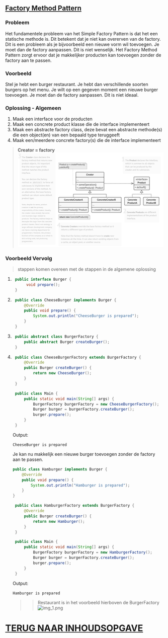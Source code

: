 ## [Factory Method Pattern](https://www.youtube.com/watch?v=EcFVTgRHJLM&list=PLrhzvIcii6GNjpARdnO4ueTUAVR9eMBpc&index=4)

### Probleem

Het fundamentele probleem van het Simple Factory Pattern is dat het een statische methode is. Dit betekent dat je niet
kan overerven van de factory. Dit is een probleem als je bijvoorbeeld een nieuwe vorm wil toevoegen. Je moet dan de
factory aanpassen. Dit is niet wenselijk.
Het Factory Method Pattern zorgt ervoor dat je makkelijker producten kan toevoegen zonder de factory aan te passen.

### Voorbeeld

Stel je hebt een burger restaurant. Je hebt dan verschillende soorten burgers op het menu.
Je wilt op een gegeven moment een nieuwe burger toevoegen. Je moet dan de factory aanpassen. Dit is niet ideaal.

### Oplossing - Algemeen

1. Maak een interface voor de producten
2. Maak een concrete product klasse die de interface implementeert
3. Maak een abstracte factory class, deze bevat een abstracte methode(s) die een object(en) van een bepaald type
   teruggeeft
4. Maak een/meerdere concrete factory(s) die de interface implementeert

> **Creator = factory**
![img.png](img.png)

### Voorbeeld Vervolg

> stappen komen overeen met de stappen in de algemene oplossing

1. ```java
    public interface Burger {
         void prepare();
    }
    ```
2. ```java
    public class CheeseBurger implements Burger {
        @Override
        public void prepare() {
            System.out.println("CheeseBurger is prepared");
        }
    }
    ```
3. ```java
    public abstract class BurgerFactory {
        public abstract Burger createBurger();
    }
    ```
4. ```java
    public class CheeseBurgerFactory extends BurgerFactory {
        @Override
        public Burger createBurger() {
            return new CheeseBurger();
        }
    }
    ```

   ```java
    public class Main {
        public static void main(String[] args) {
            BurgerFactory burgerFactory = new CheeseBurgerFactory();
            Burger burger = burgerFactory.createBurger();
            burger.prepare();
        }
    }
    ```
   Output:
    ```
    CheeseBurger is prepared
    ```
   Je kan nu makkelijk een nieuwe burger toevoegen zonder de factory aan te passen.
    ```java
    public class Hamburger implements Burger {
        @Override
        public void prepare() {
            System.out.println("Hamburger is prepared");
        }
    }
    ```
   ```java
    public class HamburgerFactory extends BurgerFactory {
        @Override
        public Burger createBurger() {
            return new Hamburger();
        }
    }
    ```
   ```java
    public class Main {
        public static void main(String[] args) {
            BurgerFactory burgerFactory = new HamburgerFactory();
            Burger burger = burgerFactory.createBurger();
            burger.prepare();
        }
    }
    ```
   Output:
    ```
    Hamburger is prepared
    ```
   > > Restaurant is in het voorbeeld hierboven de BurgerFactory
   ![img_1.png](img_1.png)

# [TERUG NAAR INHOUDSOPGAVE](../../README.md)
